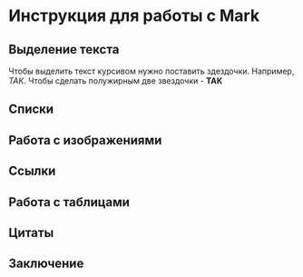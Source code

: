 # Инструкция для работы с Mark

## Выделение текста

Чтобы выделить текст курсивом нужно поставить здездочки. Например, *ТАК*. Чтобы сделать полужирным две звездочки - **ТАК**


## Списки

##  Работа с изображениями

## Ссылки

## Работа с таблицами 

## Цитаты 

## Заключение 